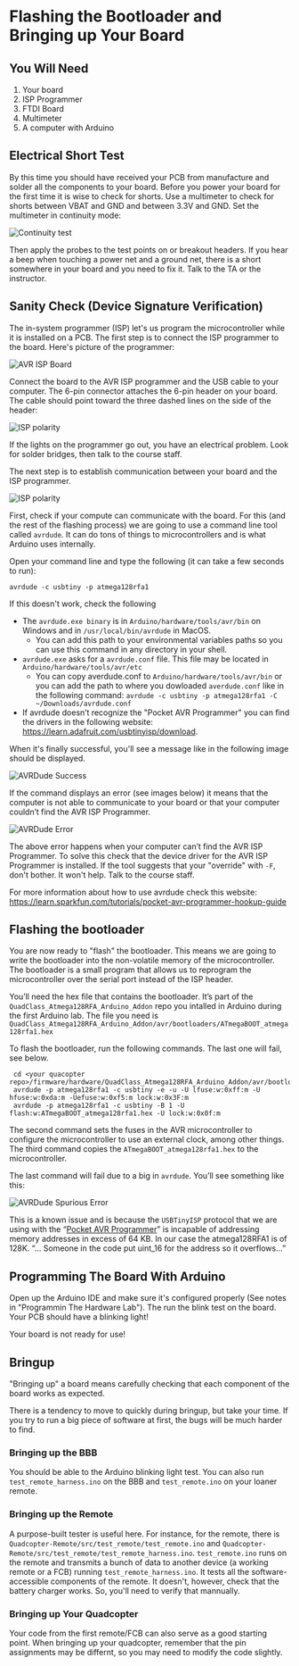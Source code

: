 # Flashing the Bootloader and Bringing up Your Board

## You Will Need

1. Your board
2. ISP Programmer
3. FTDI Board 
4. Multimeter
5. A computer with Arduino

## Electrical Short Test

By this time you should have received your PCB from manufacture and solder all the components to your board.  Before you power your board for the first time it is wise to check for shorts.  Use a multimeter to check for shorts between VBAT and GND and between 3.3V and GND.  Set the multimeter in continuity mode:
  
![Continuity test](images/continuity.jpg)

Then apply the probes to the test points on or breakout headers.  If you hear a beep when touching a power net and a ground net, there is a short somewhere in your board and you need to fix it.  Talk to the TA or the instructor.
    
## Sanity Check (Device Signature Verification)

The in-system programmer (ISP) let's us program the microcontroller while it is installed on a PCB.  The first step is to connect the ISP programmer to the board.  Here's picture of the programmer:

![AVR ISP Board](images/ISP_programmer.jpg)

Connect the board to the AVR ISP programmer and the USB cable to your computer.  The 6-pin connector attaches the 6-pin header on your board.  The cable should point toward the three dashed lines on the side of the header:

![ISP polarity](images/ISP_polarity.jpg)

If the lights on the programmer go out, you have an electrical problem.  Look for solder bridges, then talk to the course staff.

The next step is to establish communication between your board and the ISP programmer. 

![ISP polarity](images/ISP_polarity.jpg)

First, check if your compute can communicate with the board.  For this (and the rest of the flashing process) we are going to use a command line tool called `avrdude`.  It can do tons of things to microcontrollers and is what Arduino uses internally.

Open your command line and type the following (it can take a few seconds to run):

```
avrdude -c usbtiny -p atmega128rfa1
```

If this doesn't work, check the following

* The `avrdude.exe binary` is in `Arduino/hardware/tools/avr/bin` on Windows and in `/usr/local/bin/avrdude` in MacOS.
  - You can add this path to your environmental variables paths so you can use this command in any directory in your shell.
* `avrdude.exe` asks for a `avrdude.conf` file. This file may be located in   `Arduino/hardware/tools/avr/etc`
  - You can copy averdude.conf to `Arduino/hardware/tools/avr/bin` or you can add the path to where you dowloaded `averdude.conf` like in the following command: `avrdude -c usbtiny -p atmega128rfa1 -C ~/Downloads/avrdude.conf`
* If avrdude doesn’t recognize the "Pocket AVR Programmer" you can find the drivers in the following website: https://learn.adafruit.com/usbtinyisp/download.

When it's finally successful, you'll see a message like in the following image should be displayed.

![AVRDude Success](images/avrdude_success.jpg)

If the command displays an error (see images below) it means that the computer is not able to communicate to your board or that your computer couldn’t find the AVR ISP Programmer.

![AVRDude Error](images/avrdude_error.jpg)

The above error happens when your computer can’t find the AVR ISP Programmer. To solve this check that the device driver for the AVR ISP Programmer is installed.  If the tool suggests that your "override" with `-F`, don't bother.  It won't help.  Talk to the course staff.

For more information about how to use avrdude check this website: https://learn.sparkfun.com/tutorials/pocket-avr-programmer-hookup-guide 

## Flashing the bootloader

You are now ready to "flash" the bootloader.  This means we are going to write the bootloader into the non-volatile memory of the microcontroller.  The bootloader is a small program that allows us to reprogram the microcontroller over the serial port instead of the ISP header.
  
You’ll need the hex file that contains the bootloader.  It’s part of the `QuadClass_Atmega128RFA_Arduino_Addon` repo you intalled in Arduino during the first Arduino lab.  The file you need is `QuadClass_Atmega128RFA_Arduino_Addon/avr/bootloaders/ATmegaBOOT_atmega128rfa1.hex`

To flash the bootloader, run the following commands. The last one will fail, see below.

```
 cd <your quacopter repo>/firmware/hardware/QuadClass_Atmega128RFA_Arduino_Addon/avr/bootloaders/
 avrdude -p atmega128rfa1 -c usbtiny -e -u -U lfuse:w:0xff:m -U hfuse:w:0xda:m -Uefuse:w:0xf5:m lock:w:0x3F:m
 avrdude -p atmega128rfa1 -c usbtiny -B 1 -U flash:w:ATmegaBOOT_atmega128rfa1.hex -U lock:w:0x0f:m
```

The second command sets the fuses in the AVR microcontroller to configure the microcontroller to use an external clock, among other things.  The third command copies the `ATmegaBOOT_atmega128rfa1.hex` to the microcontroller.

The last command will fail due to a big in `avrdude`. You’ll see something like this:

![AVRDude Spurious Error](images/avrdude_spurious_error.jpg)

This is a known issue and is because the `USBTinyISP` protocol that we are using with the “[Pocket AVR Programmer](https://www.google.com/url?q=https%3A%2F%2Fwww.sparkfun.com%2Fproducts%2F9825&amp;sa=D&amp;sntz=1&amp;usg=AFQjCNE9r-L1FIzqw8_vdyJFJjEe-tV_Ew)" is incapable of addressing memory addresses in excess of 64 KB. In our case the atmega128RFA1 is of 128K.
“… Someone in the code put uint_16 for the address so it overflows…”

## Programming The Board With Arduino

Open up the Arduino IDE and make sure it's configured properly (See notes in "Programmin The Hardware Lab").  The run the blink test on the board.  Your PCB should have a blinking light!  

Your board is not ready for use!

## Bringup

"Bringing up" a board means carefully checking that each component of the board works as expected.

There is a tendency to move to quickly during bringup, but take your time.  If you try to run a big piece of software at first, the bugs will be much harder to find.

### Bringing up the BBB

You should be able to the Arduino blinking light test.  You can also run `test_remote_harness.ino` on the BBB and `test_remote.ino` on your loaner remote.

### Bringing up the Remote

A purpose-built tester is useful here.  For instance, for the remote, there is `Quadcopter-Remote/src/test_remote/test_remote.ino` and `Quadcopter-Remote/src/test_remote/test_remote_harness.ino`.  `test_remote.ino` runs on the remote and transmits a bunch of data to another device (a working remote or a FCB) running `test_remote_harness.ino`.  It tests all the software-accessible components of the remote.
It doesn't, however, check that the battery charger works.  So, you'll need to verify that mannually.

### Bringing up Your Quadcopter

Your code from the first remote/FCB can also serve as a good starting point.  When bringing up your quadcopter, remember that the pin assignments may be differnt, so you may need to modify the code slightly.

